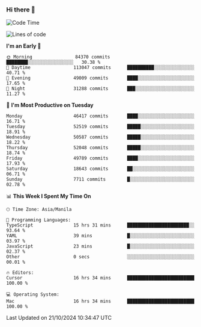### Hi there 👋

<!--START_SECTION:waka-->
![Code Time](http://img.shields.io/badge/Code%20Time-5%2C653%20hrs%2051%20mins-blue)

![Lines of code](https://img.shields.io/badge/From%20Hello%20World%20I%27ve%20Written-121.7%20million%20lines%20of%20code-blue)

**I'm an Early 🐤** 

```text
🌞 Morning                84370 commits       ████████░░░░░░░░░░░░░░░░░   30.38 % 
🌆 Daytime                113047 commits      ██████████░░░░░░░░░░░░░░░   40.71 % 
🌃 Evening                49009 commits       ████░░░░░░░░░░░░░░░░░░░░░   17.65 % 
🌙 Night                  31288 commits       ███░░░░░░░░░░░░░░░░░░░░░░   11.27 % 
```
📅 **I'm Most Productive on Tuesday** 

```text
Monday                   46417 commits       ████░░░░░░░░░░░░░░░░░░░░░   16.71 % 
Tuesday                  52519 commits       █████░░░░░░░░░░░░░░░░░░░░   18.91 % 
Wednesday                50587 commits       █████░░░░░░░░░░░░░░░░░░░░   18.22 % 
Thursday                 52048 commits       █████░░░░░░░░░░░░░░░░░░░░   18.74 % 
Friday                   49789 commits       ████░░░░░░░░░░░░░░░░░░░░░   17.93 % 
Saturday                 18643 commits       ██░░░░░░░░░░░░░░░░░░░░░░░   06.71 % 
Sunday                   7711 commits        █░░░░░░░░░░░░░░░░░░░░░░░░   02.78 % 
```


📊 **This Week I Spent My Time On** 

```text
🕑︎ Time Zone: Asia/Manila

💬 Programming Languages: 
TypeScript               15 hrs 31 mins      ███████████████████████░░   93.64 % 
YAML                     39 mins             █░░░░░░░░░░░░░░░░░░░░░░░░   03.97 % 
JavaScript               23 mins             █░░░░░░░░░░░░░░░░░░░░░░░░   02.37 % 
Other                    0 secs              ░░░░░░░░░░░░░░░░░░░░░░░░░   00.01 % 

🔥 Editors: 
Cursor                   16 hrs 34 mins      █████████████████████████   100.00 % 

💻 Operating System: 
Mac                      16 hrs 34 mins      █████████████████████████   100.00 % 
```


 Last Updated on 21/10/2024 10:34:47 UTC
<!--END_SECTION:waka-->


<!--
**rad182/rad182** is a ✨ _special_ ✨ repository because its `README.md` (this file) appears on your GitHub profile.

Here are some ideas to get you started:

- 🔭 I’m currently working on ...
- 🌱 I’m currently learning ...
- 👯 I’m looking to collaborate on ...
- 🤔 I’m looking for help with ...
- 💬 Ask me about ...
- 📫 How to reach me: ...
- 😄 Pronouns: ...
- ⚡ Fun fact: ...
-->

